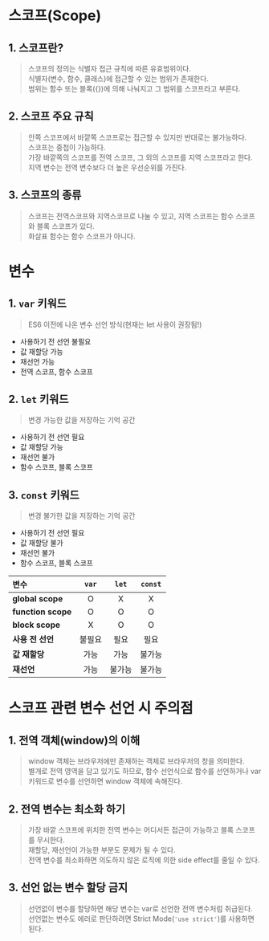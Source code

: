 # 스코프(Scope)

## 1. 스코프란?

> 스코프의 정의는 식별자 접근 규칙에 따른 유효범위이다.  
> 식별자(변수, 함수, 클래스)에 접근할 수 있는 범위가 존재한다.  
> 범위는 함수 또는 블록({})에 의해 나눠지고 그 범위를 스코프라고 부른다.

## 2. 스코프 주요 규칙

> 안쪽 스코프에서 바깥쪽 스코프로는 접근할 수 있지만 반대로는 불가능하다.  
> 스코프는 중첩이 가능하다.  
> 가장 바깥쪽의 스코프를 전역 스코프, 그 외의 스코프를 지역 스코프라고 한다.  
> 지역 변수는 전역 변수보다 더 높은 우선순위를 가진다.

## 3. 스코프의 종류

> 스코프는 전역스코프와 지역스코프로 나눌 수 있고, 지역 스코프는 함수 스코프와 블록 스코프가 있다.  
> 화살표 함수는 함수 스코프가 아니다.

# 변수

## 1. `var` 키워드

> ES6 이전에 나온 변수 선언 방식(현재는 let 사용이 권장됨!)

- 사용하기 전 선언 불필요
- 값 재할당 가능
- 재선언 가능
- 전역 스코프, 함수 스코프

## 2. `let` 키워드

> 변경 가능한 값을 저장하는 기억 공간

- 사용하기 전 선언 필요
- 값 재할당 가능
- 재선언 불가
- 함수 스코프, 블록 스코프

## 3. `const` 키워드

> 변경 불가한 값을 저장하는 기억 공간

- 사용하기 전 선언 필요
- 값 재할당 불가
- 재선언 불가
- 함수 스코프, 블록 스코프

| **변수**           | **`var`** | **`let`** | **`const`** |
| :----------------- | :-------: | :-------: | :---------: |
| **global scope**   |     O     |     X     |      X      |
| **function scope** |     O     |     O     |      O      |
| **block scope**    |     X     |     O     |      O      |
| **사용 전 선언**   |  불필요   |   필요    |    필요     |
| **값 재할당**      |   가능    |   가능    |   불가능    |
| **재선언**         |   가능    |  불가능   |   불가능    |

# 스코프 관련 변수 선언 시 주의점

## 1. 전역 객체(window)의 이해

> window 객체는 브라우저에만 존재하는 객체로 브라우저의 창을 의미한다.  
> 별개로 전역 영역을 담고 있기도 하므로, 함수 선언식으로 함수를 선언하거나 var 키워드로 변수를 선언하면 window 객체에 속해진다.

## 2. 전역 변수는 최소화 하기

> 가장 바깥 스코프에 위치한 전역 변수는 어디서든 접근이 가능하고 블록 스코프를 무시한다.  
> 재할당, 재선언이 가능한 부분도 문제가 될 수 있다.  
> 전역 변수를 최소화하면 의도하지 않은 로직에 의한 side effect를 줄일 수 있다.

## 3. 선언 없는 변수 할당 금지

> 선언없이 변수를 할당하면 해당 변수는 var로 선언한 전역 변수처럼 취급된다.  
> 선언없는 변수도 에러로 판단하려면 Strict Mode(`'use strict'`)를 사용하면 된다.
